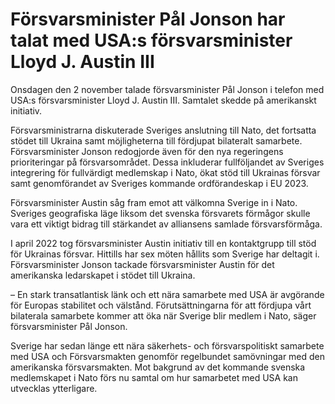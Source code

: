 # Försvarsminister Pål Jonson har talat med USA:s försvarsminister Lloyd J. Austin III

Onsdagen den 2 november talade försvarsminister Pål Jonson i telefon med USA:s försvarsminister Lloyd J. Austin III. Samtalet skedde på amerikanskt initiativ.


Försvarsministrarna diskuterade Sveriges anslutning till Nato, det fortsatta stödet till Ukraina samt möjligheterna till fördjupat bilateralt samarbete. Försvarsminister Jonson redogjorde även för den nya regeringens prioriteringar på försvarsområdet. Dessa inkluderar fullföljandet av Sveriges integrering för fullvärdigt medlemskap i Nato, ökat stöd till Ukrainas försvar samt genomförandet av Sveriges kommande ordförandeskap i EU 2023\.

Försvarsminister Austin såg fram emot att välkomna Sverige in i Nato. Sveriges geografiska läge liksom det svenska försvarets förmågor skulle vara ett viktigt bidrag till stärkandet av alliansens samlade försvarsförmåga.

I april 2022 tog försvarsminister Austin initiativ till en kontaktgrupp till stöd för Ukrainas försvar. Hittills har sex möten hållits som Sverige har deltagit i. Försvarsminister Jonson tackade försvarsminister Austin för det amerikanska ledarskapet i stödet till Ukraina.

– En stark transatlantisk länk och ett nära samarbete med USA är avgörande för Europas stabilitet och välstånd. Förutsättningarna för att fördjupa vårt bilaterala samarbete kommer att öka när Sverige blir medlem i Nato, säger försvarsminister Pål Jonson.

Sverige har sedan länge ett nära säkerhets\- och försvarspolitiskt samarbete med USA och Försvarsmakten genomför regelbundet samövningar med den amerikanska försvarsmakten. Mot bakgrund av det kommande svenska medlemskapet i Nato förs nu samtal om hur samarbetet med USA kan utvecklas ytterligare.
